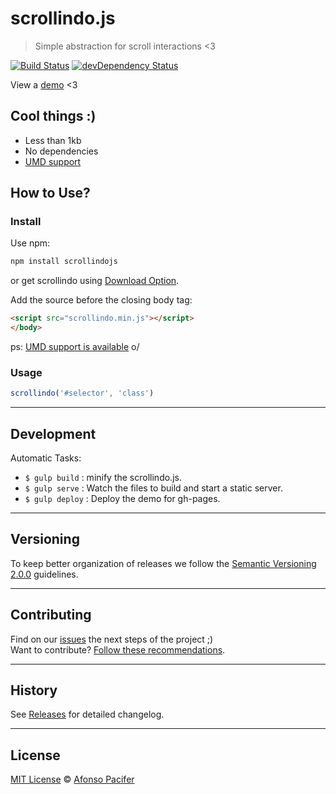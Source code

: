 # scrollindo.js

> Simple abstraction for scroll interactions <3

[![Build Status](https://travis-ci.org/afonsopacifer/scrollindo.js.svg?branch=master)](https://travis-ci.org/afonsopacifer/scrollindo.js)
[![devDependency Status](https://david-dm.org/afonsopacifer/scrollindo.js/dev-status.svg)](https://david-dm.org/afonsopacifer/scrollindo.js#info=devDependencies)

View a [demo](http://afonsopacifer.github.io/scrollindo.js/) <3

## Cool things :)

- Less than 1kb
- No dependencies
- [UMD support](https://github.com/umdjs/umd)

## How to Use?

### Install


Use npm:
```sh
npm install scrollindojs
```


or get scrollindo using [Download Option](https://github.com/afonsopacifer/scrollindo.js/archive/master.zip).

Add the source before the closing body tag:

```html
<script src="scrollindo.min.js"></script>
</body>
```
ps: [UMD support is available](https://github.com/umdjs/umd) o/

### Usage

```js
scrollindo('#selector', 'class')
```


<hr>

## Development

Automatic Tasks:

- `$ gulp build` : minify the scrollindo.js.
- `$ gulp serve` : Watch the files to build and start a static server.
- `$ gulp deploy` : Deploy the demo for gh-pages.

<hr>

## Versioning
To keep better organization of releases we follow the [Semantic Versioning 2.0.0](http://semver.org/) guidelines.

<hr>

## Contributing
Find on our [issues](https://github.com/afonsopacifer/scrollindo.js/issues/) the next steps of the project ;)
<br>
Want to contribute? [Follow these recommendations](https://github.com/afonsopacifer/scrollindo.js/blob/master/CONTRIBUTING.md).

<hr>

## History
See [Releases](https://github.com/afonsopacifer/scrollindo.js/releases) for detailed changelog.

<hr>

## License
[MIT License](https://github.com/afonsopacifer/scrollindo.js/blob/master/LICENSE.md) © [Afonso Pacifer](http://afonsopacifer.github.io/)
